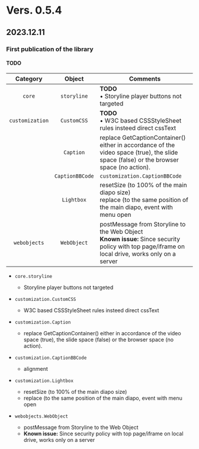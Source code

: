# Vers. 0.5.4
## 2023.12.11
### **First publication of the library**
#### TODO



| Category | Object | Comments |
| :----: | :----: | ------ |
| `core` | `storyline` | **TODO**<br>• Storyline player buttons not targeted   |
| `customization` | `CustomCSS` | **TODO**<br>• W3C based CSSStyleSheet rules insteed direct cssText |
| | `Caption` | replace GetCaptionContainer() either in accordance of the video space (true), the slide space (false) or the browser space (no action). |
| | `CaptionBBCode`| `customization.CaptionBBCode` | alignment |
| | `Lightbox` | resetSize (to 100% of the main diapo size)<br>replace (to the same position of the main diapo, event with menu open |
| `webobjects` | `WebObject` | postMessage from Storyline to the Web Object<br>**Known issue:** Since security policy with top page/iframe on local drive, works only on a server |



- `core.storyline`
  -   Storyline player buttons not targeted  
  
- `customization.CustomCSS`
  - W3C based CSSStyleSheet rules insteed direct cssText
 
- `customization.Caption`
  - replace GetCaptionContainer() either in accordance of the video space (true), the slide space (false) or the browser space (no action).

-  `customization.CaptionBBCode`
    -   alignment

-  `customization.Lightbox`
    -   resetSize (to 100% of the main diapo size)
    -   replace (to the same position of the main diapo, event with menu open
      
- `webobjects.WebObject` 
    -   postMessage from Storyline to the Web Object
    -   **Known issue:** Since security policy with top page/iframe on local drive, works only on a server

